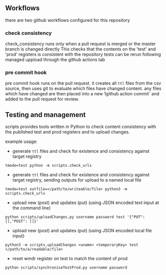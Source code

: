 ## Workflows

there are two github workflows configured for this repository

### check consistency

check_consistency runs only when a pull request is merged or the master branch is changed directly
This checks that the contents on the 'test' and 'prod' registers is consistent with the repository
tests can be rerun following managed uppload through the github actions tab

### pre commit hook

pre commit hook runs on the pull request.  it creates all `ttl` files from the csv source, then uses git to evaluate which files have changed content.  any files which have changed are then placed into a new 1github action commit` and added to the pull request for review.

## Testing and management

scripts provides tools written in Python to check content consistency with the published test and prod registers and to upload changes.

example usage:

* generate `ttl` files and check for existence and consistency against target registry

```
tmode=test python -m scripts.check_urls
```

* generate `ttl` files and check for existence and consistency against target registry, sending outputs for upload to a named local file 

```
tmode=test outfile=</path/to/writeable/file> python3 -m scripts.check_urls
```

* upload new (post) and updates (put) (using JSON encoded text input at the command line)

```
python scripts/uploadChanges.py username password test '{"PUT": [],"POST": []}'
```

* upload new (post) and updates (put) (using JSON encoded local file input)

```
python3 -m scripts.uploadChanges <uname> <temporaryKey> test </path/to/a/readable/file>
```


* reset wmdr register on test to match the content of prod 

```
python scripts/synchroniseTestProd.py username password 
```

